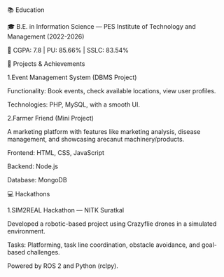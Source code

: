 📚 Education

🎓 B.E. in Information Science — PES Institute of Technology and Management (2022-2026)

🏅 CGPA: 7.8 | PU: 85.66% | SSLC: 83.54%

🔧 Projects & Achievements

1.Event Management System (DBMS Project)

Functionality: Book events, check available locations, view user profiles.

Technologies: PHP, MySQL, with a smooth UI.

2.Farmer Friend (Mini Project)

A marketing platform with features like marketing analysis, disease management, and showcasing arecanut machinery/products.

Frontend: HTML, CSS, JavaScript

Backend: Node.js

Database: MongoDB

💻 Hackathons

1.SIM2REAL Hackathon — NITK Suratkal

Developed a robotic-based project using Crazyflie drones in a simulated environment.

Tasks: Platforming, task line coordination, obstacle avoidance, and goal-based challenges.

Powered by ROS 2 and Python (rclpy).




